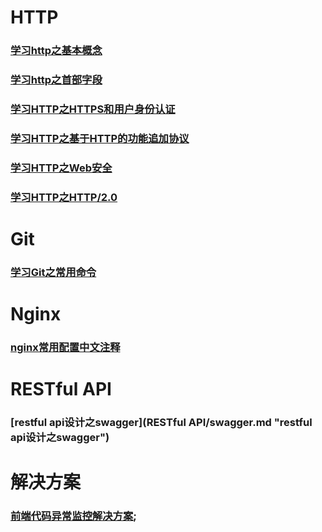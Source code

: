 # HTTP

### [学习http之基本概念](http/http_1.md "学习http之基本概念")
### [学习http之首部字段](http/http_2.md "学习http之首部字段")
### [学习HTTP之HTTPS和用户身份认证](http/http_3.md "学习HTTP之HTTPS和用户身份认证")
### [学习HTTP之基于HTTP的功能追加协议](http/http_4.md "学习HTTP之基于HTTP的功能追加协议")
### [学习HTTP之Web安全](http/http_5.md "学习HTTP之Web安全")
### [学习HTTP之HTTP/2.0](http/http_6.md "学习HTTP之HTTP/2.0")

# Git

### [学习Git之常用命令](Git/git_1.md "学习Git之常用命令")

# Nginx 

### [nginx常用配置中文注释](nginx/conf.md "nginx常用配置中文注释")

# RESTful API

### [restful api设计之swagger](RESTful API/swagger.md "restful api设计之swagger")

# 解决方案

### [前端代码异常监控解决方案](https://github.com/Heqingsong/error-monitor "前端代码异常监控解决方案");